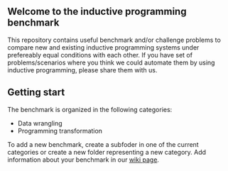 ## Welcome to the inductive programming benchmark 

This repository contains useful benchmark and/or challenge problems to compare new and existing inductive programming systems under prefereably equal conditions with each other. If you have set of problems/scenarios where you think we could automate them by using inductive programming, please share them with us. 

## Getting start

The benchmark is organized in the following categories: 

* Data wrangling 
* Programming transformation

To add a new benchmark, create a subfoder in one of the current categories or create a new folder representing a new category. Add information about your benchmark in our [wiki page](../../wiki).
